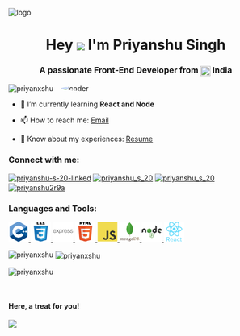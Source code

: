 ![logo](https://user-images.githubusercontent.com/74038190/213910845-af37a709-8995-40d6-be59-724526e3c3d7.gif)

<h1 align="center">Hey <img src="https://emojis.slackmojis.com/emojis/images/1531849430/4246/blob-sunglasses.gif?1531849430" align="center" width="30"/> I'm <b>Priyanshu Singh</b></h1>
<h3 align="center">A passionate Front-End Developer from <img src="https://cdn-icons-png.flaticon.com/128/321/321238.png" align="center" height="20" width="20"/> <b>India</b> </h3>

<img align="right" alt="coder" width="400" src="https://miro.medium.com/v2/resize:fit:679/1*gReLR6hZjwyBxHmfLN1AVw.gif" style="border-radius: 50%;">


<p align="left"> <img src="https://komarev.com/ghpvc/?username=priyanxshu&label=Profile%20views&color=0e75b6&style=flat" alt="priyanxshu" /> </p>

- 🌱 I’m currently learning **React and Node**

- 📫 How to reach me: [Email](mailto:priyanshusinghajm@gmail.com) 

- 📄 Know about my experiences: [Resume](https://drive.google.com/file/d/1t_1Y7Ny55ixSzHFF89-yeZs_crikd6Uf/view?usp=drive_link)

<h3 align="left">Connect with me:</h3>
<p align="left">
<a href="https://linkedin.com/in/priyanshu-s-20-linked" target="blank"><img align="center" src="https://img.shields.io/badge/LinkedIn-0077B5?style=for-the-badge&logo=linkedin&logoColor=white" alt="priyanshu-s-20-linked" /></a>
<a href="https://instagram.com/priyanshu_s_20" target="blank"><img align="center" src="https://img.shields.io/badge/Instagram-E4405F?style=for-the-badge&logo=instagram&logoColor=white" alt="priyanshu_s_20"  /></a>
<a href="https://www.leetcode.com/priyanshu_s_20" target="blank"><img align="center" src="https://img.shields.io/badge/LeetCode-000000?style=for-the-badge&logo=LeetCode&logoColor=#d16c06" alt="priyanshu_s_20"  /></a>
<a href="https://auth.geeksforgeeks.org/user/priyanshu2r9a" target="blank"><img align="center" src="https://img.shields.io/badge/GeeksforGeeks-gray?style=for-the-badge&logo=geeksforgeeks&logoColor=35914c" alt="priyanshu2r9a" /></a>
</p>

<h3 align="left">Languages and Tools:</h3>
<p align="left"> <a href="https://www.w3schools.com/cpp/" target="_blank" rel="noreferrer"> <img src="https://raw.githubusercontent.com/devicons/devicon/master/icons/cplusplus/cplusplus-original.svg" alt="cplusplus" width="40" height="40"/> </a> <a href="https://www.w3schools.com/css/" target="_blank" rel="noreferrer"> <img src="https://raw.githubusercontent.com/devicons/devicon/master/icons/css3/css3-original-wordmark.svg" alt="css3" width="40" height="40"/> </a> <a href="https://expressjs.com" target="_blank" rel="noreferrer"> <img src="https://raw.githubusercontent.com/devicons/devicon/master/icons/express/express-original-wordmark.svg" alt="express" width="40" height="40"/> </a> <a href="https://www.w3.org/html/" target="_blank" rel="noreferrer"> <img src="https://raw.githubusercontent.com/devicons/devicon/master/icons/html5/html5-original-wordmark.svg" alt="html5" width="40" height="40"/> </a> <a href="https://developer.mozilla.org/en-US/docs/Web/JavaScript" target="_blank" rel="noreferrer"> <img src="https://raw.githubusercontent.com/devicons/devicon/master/icons/javascript/javascript-original.svg" alt="javascript" width="40" height="40"/> </a> <a href="https://www.mongodb.com/" target="_blank" rel="noreferrer"> <img src="https://raw.githubusercontent.com/devicons/devicon/master/icons/mongodb/mongodb-original-wordmark.svg" alt="mongodb" width="40" height="40"/> </a> <a href="https://nodejs.org" target="_blank" rel="noreferrer"> <img src="https://raw.githubusercontent.com/devicons/devicon/master/icons/nodejs/nodejs-original-wordmark.svg" alt="nodejs" width="40" height="40"/> </a> <a href="https://reactjs.org/" target="_blank" rel="noreferrer"> <img src="https://raw.githubusercontent.com/devicons/devicon/master/icons/react/react-original-wordmark.svg" alt="react" width="40" height="40"/> </a> </p>

<p><img align="left" src="https://github-readme-stats.vercel.app/api/top-langs/?username=priyanXshu&theme=vue-dark&show_icons=true&hide_border=true&layout=compact" alt="priyanxshu" /></p>

<p>&nbsp;<img align="center" src="https://github-readme-stats.vercel.app/api?username=priyanXshu&theme=vue-dark&show_icons=true&hide_border=true&count_private=true" alt="priyanxshu" /></p>

<p><img align="center" src="https://github-readme-streak-stats.herokuapp.com/?user=priyanXshu&theme=vue-dark&hide_border=true" alt="priyanxshu" /></p>
<br>

#### Here, a treat for you!
<a href="https://holopin.io/collect/clggn53k117250fjz3km3xr2u">
  <img src="https://user-images.githubusercontent.com/86649457/232073077-0ae6ec88-b90e-46f6-804c-436ab041f26d.png" height="50">
</a>
